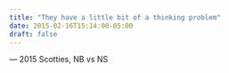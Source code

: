 ```yaml
---
title: "They have a little bit of a thinking problem"
date: 2015-02-16T15:14:00-05:00
draft: false
---
```

— 2015 Scotties, NB vs NS
<!--more--> 

